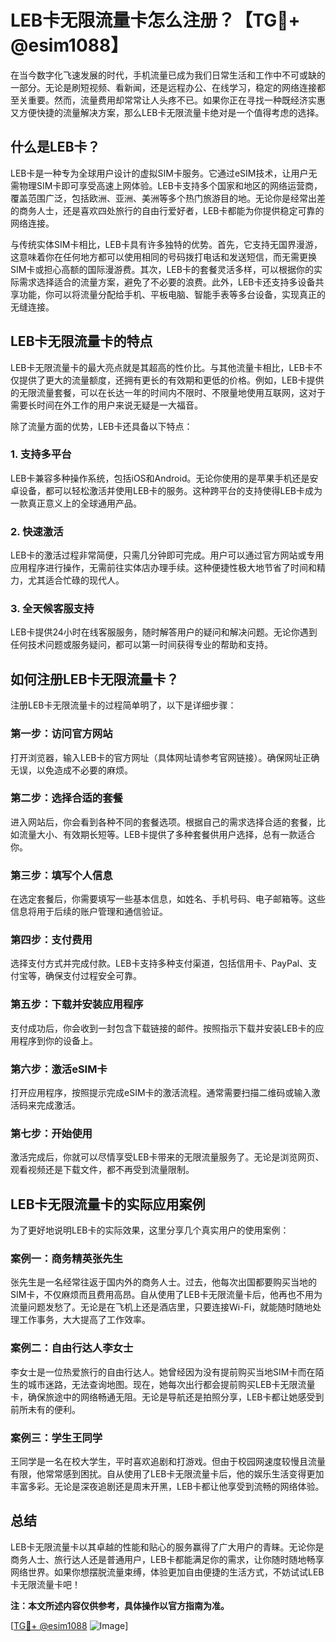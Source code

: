 # LEB卡无限流量卡怎么注册？【TG💪+ @esim1088】

在当今数字化飞速发展的时代，手机流量已成为我们日常生活和工作中不可或缺的一部分。无论是刷短视频、看新闻，还是远程办公、在线学习，稳定的网络连接都至关重要。然而，流量费用却常常让人头疼不已。如果你正在寻找一种既经济实惠又方便快捷的流量解决方案，那么LEB卡无限流量卡绝对是一个值得考虑的选择。

## 什么是LEB卡？

LEB卡是一种专为全球用户设计的虚拟SIM卡服务。它通过eSIM技术，让用户无需物理SIM卡即可享受高速上网体验。LEB卡支持多个国家和地区的网络运营商，覆盖范围广泛，包括欧洲、亚洲、美洲等多个热门旅游目的地。无论你是经常出差的商务人士，还是喜欢四处旅行的自由行爱好者，LEB卡都能为你提供稳定可靠的网络连接。

与传统实体SIM卡相比，LEB卡具有许多独特的优势。首先，它支持无国界漫游，这意味着你在任何地方都可以使用相同的号码拨打电话和发送短信，而无需更换SIM卡或担心高额的国际漫游费。其次，LEB卡的套餐灵活多样，可以根据你的实际需求选择适合的流量方案，避免了不必要的浪费。此外，LEB卡还支持多设备共享功能，你可以将流量分配给手机、平板电脑、智能手表等多台设备，实现真正的无缝连接。

## LEB卡无限流量卡的特点

LEB卡无限流量卡的最大亮点就是其超高的性价比。与其他流量卡相比，LEB卡不仅提供了更大的流量额度，还拥有更长的有效期和更低的价格。例如，LEB卡提供的无限流量套餐，可以在长达一年的时间内不限时、不限量地使用互联网，这对于需要长时间在外工作的用户来说无疑是一大福音。

除了流量方面的优势，LEB卡还具备以下特点：

### 1. **支持多平台**
LEB卡兼容多种操作系统，包括iOS和Android。无论你使用的是苹果手机还是安卓设备，都可以轻松激活并使用LEB卡的服务。这种跨平台的支持使得LEB卡成为一款真正意义上的全球通用产品。

### 2. **快速激活**
LEB卡的激活过程非常简便，只需几分钟即可完成。用户可以通过官方网站或专用应用程序进行操作，无需前往实体店办理手续。这种便捷性极大地节省了时间和精力，尤其适合忙碌的现代人。

### 3. **全天候客服支持**
LEB卡提供24小时在线客服服务，随时解答用户的疑问和解决问题。无论你遇到任何技术问题或服务疑问，都可以第一时间获得专业的帮助和支持。

## 如何注册LEB卡无限流量卡？

注册LEB卡无限流量卡的过程简单明了，以下是详细步骤：

### 第一步：访问官方网站
打开浏览器，输入LEB卡的官方网址（具体网址请参考官网链接）。确保网址正确无误，以免造成不必要的麻烦。

### 第二步：选择合适的套餐
进入网站后，你会看到各种不同的套餐选项。根据自己的需求选择合适的套餐，比如流量大小、有效期长短等。LEB卡提供了多种套餐供用户选择，总有一款适合你。

### 第三步：填写个人信息
在选定套餐后，你需要填写一些基本信息，如姓名、手机号码、电子邮箱等。这些信息将用于后续的账户管理和通信验证。

### 第四步：支付费用
选择支付方式并完成付款。LEB卡支持多种支付渠道，包括信用卡、PayPal、支付宝等，确保支付过程安全可靠。

### 第五步：下载并安装应用程序
支付成功后，你会收到一封包含下载链接的邮件。按照指示下载并安装LEB卡的应用程序到你的设备上。

### 第六步：激活eSIM卡
打开应用程序，按照提示完成eSIM卡的激活流程。通常需要扫描二维码或输入激活码来完成激活。

### 第七步：开始使用
激活完成后，你就可以尽情享受LEB卡带来的无限流量服务了。无论是浏览网页、观看视频还是下载文件，都不再受到流量限制。

## LEB卡无限流量卡的实际应用案例

为了更好地说明LEB卡的实际效果，这里分享几个真实用户的使用案例：

### 案例一：商务精英张先生
张先生是一名经常往返于国内外的商务人士。过去，他每次出国都要购买当地的SIM卡，不仅麻烦而且费用高昂。自从使用了LEB卡无限流量卡后，他再也不用为流量问题发愁了。无论是在飞机上还是酒店里，只要连接Wi-Fi，就能随时随地处理工作事务，大大提高了工作效率。

### 案例二：自由行达人李女士
李女士是一位热爱旅行的自由行达人。她曾经因为没有提前购买当地SIM卡而在陌生的城市迷路，无法查询地图。现在，她每次出行都会提前购买LEB卡无限流量卡，确保旅途中的网络畅通无阻。无论是导航还是拍照分享，LEB卡都让她感受到前所未有的便利。

### 案例三：学生王同学
王同学是一名在校大学生，平时喜欢追剧和打游戏。但由于校园网速度较慢且流量有限，他常常感到困扰。自从使用了LEB卡无限流量卡后，他的娱乐生活变得更加丰富多彩。无论是深夜追剧还是周末开黑，LEB卡都让他享受到流畅的网络体验。

## 总结

LEB卡无限流量卡以其卓越的性能和贴心的服务赢得了广大用户的青睐。无论你是商务人士、旅行达人还是普通用户，LEB卡都能满足你的需求，让你随时随地畅享网络世界。如果你想摆脱流量束缚，体验更加自由便捷的生活方式，不妨试试LEB卡无限流量卡吧！

**注：本文所述内容仅供参考，具体操作以官方指南为准。**

[[TG💪+ @esim1088](https://t.me/s/esim1088) ![Image](https://i.postimg.cc/4NQfJmqS/Snipaste-2025-05-13-00-14-12.png)]